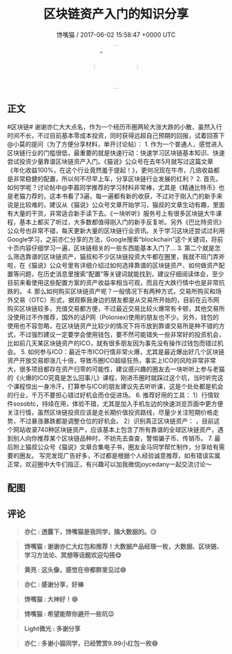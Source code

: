 <h1 align="center">区块链资产入门的知识分享</h1>
<p align="center">
    <a>馋嘴猫 / 2017-06-02 15:58:47 &#43;0000 UTC</a>
</p>

<div align="center">
    <img src="https://images.zsxq.com/FsNew7I0B4dsVoepDMZ8mYbnl27K?e=1590940799&amp;token=kIxbL07-8jAj8w1n4s9zv64FuZZNEATmlU_Vm6zD:u4CXXb_lrM-wji7WBtH-OXqR_o4=" width="100" height="100" style="border:1px solid;border-radius:50%; color:#ffffff"/>
</div>

## 正文

<div>
   #区块链#
谢谢亦仁大大点名，作为一个经历币圈两轮大涨大跌的小散，虽然入行时间不长，不过目前基本零成本投资，同时获得远超自己预期的回报，试着回答下@小莫的提问（为了方便分享材料，单开讨论帖）：
1. 作为一个普通人，感觉进入区块链行业的门槛很低，最重要的就是快速行动：快速学习区块链基本知识、快速尝试投资少量靠谱区块链资产入门。《猫说》公众号在去年5月就写过这篇文章《年化收益100%，在这个行业竟然羞于提起！》，更何况现在牛市，几倍收益都是非常稳健的配置，所以何不尽早上车，分享区块链行业发展的红利？
2. 首先，如何学呢？讨论帖中@李晨同学推荐的学习材料非常棒，尤其是《精通比特币》也是老猫力荐的，这本书看了3遍，每一遍都有新的收获，不过对于刚入门的新手来说是比较难的，建议从《猫说》公众号文章开始学习，猫叔的文章生动有趣，里面有大量的干货，非常适合新手读下去。《一块听听》服务号上有很多区块链大牛课程，基本上都买了听过，大多数都值得刚入门的新手反复听。另外《巴比特资讯》公众号也非常不错，每天更新大量的区块链行业资讯。关于学习这块还尝试过利用Google学习，之前亦仁分享的方法，Google搜索“blockchain”这个关键词，将前十页内容仔细学习一遍，区块链相关的一些东西能基本入门了...
3. 第二个就是怎么筛选靠谱的区块链资产，猫叔和不少区块链投资大牛都在圈里，我就不班门弄斧啦，在《猫说》公众号里有详细介绍过如何选择靠谱的区块链资产、如何做资产配置等问题，在历史消息里搜索“配置”等关键词就能找到，建议仔细阅读体会，至少目前来看使用这些配置方案的资产收益率相当可观，而且在大跌行情中也是非常抗跌的。
4. 那么如何购买区块链资产呢？一般情况下有两种方式，交易所购买和场外交易（OTC）形式，据观察我身边的朋友都是从交易所开始的，目前在云币网购买区块链较多，充值交易都方便，不过最近交易比较火爆常有卡顿，其他交易所没使用过不作推荐，国外的话P网（Poloniex)使用的朋友也不少。另外，钱包的使用也不容忽略，在区块链资产比较少的情况下将币放到靠谱交易所是种不错的方式，不过强烈建议一定要学会使用钱包，要不然可能错失一些非常好的投资机会，比如前几天某区块链资产的ICO，就有很多朋友因为事先没有操作过钱包而错过机会。
5. 如何参与ICO：最近牛市ICO行情非常火爆，尤其是最近爆出好几个区块链资产开放交易即涨几十倍，导致币圈ICO超级狂热，事实上ICO的风险非常非常大，很多项目都存在资产归零的可能性，建议感兴趣的圈友去一块听听上参与老猫的《火爆的ICO究竟是怎么回事儿》课程，刚进币圈时就踩过这个坑，当时听完这个课程惊出一身冷汗，打算参与ICO的朋友建议先去听听课，这是个处处都是机会的行业，千万不要担心错过好机会而仓促进场。
6. 推荐好用的工具：
  1）行情软件sosobtc，持续在用，体验不错，尤其是加入手机左边的快速浏览页面中更方便关注行情，虽然区块链投资应该是走长期价值投资路线，尽量少关注短期价格走势，不过暴涨暴跌都是调整仓位的好机会。
  2）识别真正区块链资产： ，目前这个网站收录740种区块链资产，应该基本上包含了所有靠谱的全球区块链资产，遇到别人向你推荐某个区块链品种时，不妨先去查查，警惕骗子币、传销币。
7. 最后附上猫叔公众号《猫说》文章合集电子书，圈友金马同学帮忙制作，分享给有需要的圈友。
写完发现广告好多，不过都是根据个人经验诚意推荐，如有错误实属正常，欢迎圈中大牛们指正，有兴趣可以加我微信joycedany一起交流讨论～
</div>

## 配图
<div class="image" align="center">

</div>

## 评论

<div align="left">
<div>

<blockquote >
<span> <strong>亦仁 : 透露下，馋嘴猫是我同学，搞大数据的。😏 </strong></span>
</blockquote>

<blockquote >
<span> <strong>馋嘴猫 : 谢谢亦仁大红包和推荐！大数据产品经理一枚，大数据、区块链、学习方法论、冥想等话题欢迎勾搭😋 </strong></span>
</blockquote>

<blockquote >
<span> <strong>黄亮 : 这头像，感觉在帝都群里见过😄 </strong></span>
</blockquote>

<blockquote >
<span> <strong>亦仁 : 感谢分享，好棒 </strong></span>
</blockquote>

<blockquote >
<span> <strong>馋嘴猫 : 大神好！😄 </strong></span>
</blockquote>

<blockquote >
<span> <strong>馋嘴猫 : 希望能帮你避开一些坑😉 </strong></span>
</blockquote>

<blockquote >
<span> <strong>Light微光 : 多谢分享 </strong></span>
</blockquote>

<blockquote >
<span> <strong>亦仁 : 多谢小猫同学，已经赞赏9.99小红包一枚😄 </strong></span>
</blockquote>

</div>
</div>